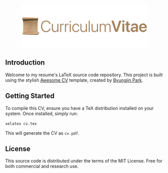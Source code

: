<div align="center">
  <div>&nbsp;</div>
  <img src="assets/cv-logo.png" width="400"/> 
</div>

## Introduction

Welcome to my resume's LaTeX source code repository. This project is built using the stylish [Awesome CV](https://github.com/posquit0/Awesome-CV) template, created by [Byungjin Park](https://github.com/posquit0).

## Getting Started

To compile this CV, ensure you have a TeX distribution installed on your system. Once installed, simply run:

`xelatex cv.tex`

This will generate the CV as `cv.pdf`.

## License

This source code is distributed under the terms of the MIT License. Free for both commercial and research use.
